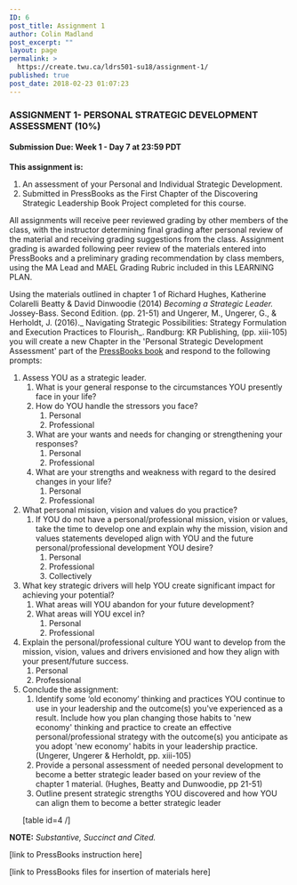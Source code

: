 ```yaml
---
ID: 6
post_title: Assignment 1
author: Colin Madland
post_excerpt: ""
layout: page
permalink: >
  https://create.twu.ca/ldrs501-su18/assignment-1/
published: true
post_date: 2018-02-23 01:07:23
---
```

<h3><strong>ASSIGNMENT 1- PERSONAL STRATEGIC DEVELOPMENT ASSESSMENT (10%)</strong></h3>

<h4><strong>Submission Due: Week 1 - Day 7 at 23:59 PDT</strong></h4>

<strong>This assignment is:</strong>
1.  An assessment of your Personal and Individual Strategic Development.
2.  Submitted in PressBooks  as the First Chapter of the Discovering Strategic Leadership Book Project completed for this course.

All assignments will receive peer reviewed grading by other members of the class, with the instructor determining final grading after personal review of the material and receiving grading suggestions from the class. Assignment grading is awarded following peer review of the materials entered into PressBooks and a preliminary grading recommendation by class members, using the MA Lead and MAEL Grading Rubric included in this LEARNING PLAN.

Using the materials outlined in chapter 1 of Richard Hughes, Katherine Colarelli Beatty &amp; David Dinwoodie (2014) <em>Becoming a Strategic Leader.</em> Jossey-Bass. Second Edition. (pp. 21-51) and Ungerer, M., Ungerer, G., &amp; Herholdt, J. (2016)._ Navigating Strategic Possibilities: Strategy Formulation and Execution Practices to Flourish_. Randburg: KR Publishing, (pp. xiii-105) you will create a new Chapter in the 'Personal Strategic Development Assessment' part of the <a href="https://books.twu.ca/strategic-discoveries/">PressBooks book</a> and respond to the following prompts:

<ol>
<li>Assess YOU as a strategic leader.

<ol>
<li>What is your general response to the circumstances YOU presently face in your life?</li>
<li>How do YOU handle the stressors you face?

<ol>
<li>Personal</li>
<li>Professional</li>
</ol></li>
<li>What are your wants and needs for changing or strengthening your responses?

<ol>
<li>Personal</li>
<li>Professional</li>
</ol></li>
<li>What are your strengths and weakness with regard to the desired changes in your life?

<ol>
<li>Personal</li>
<li>Professional</li>
</ol></li>
</ol></li>
<li>What personal mission, vision and values do you practice?

<ol>
<li>If YOU do not have a personal/professional mission, vision or values, take the time to develop one and explain why the mission, vision and values statements developed align with YOU and the future personal/professional development YOU desire?

<ol>
<li>Personal</li>
<li>Professional</li>
<li>Collectively</li>
</ol></li>
</ol></li>
<li>What key strategic drivers will help YOU create significant impact for achieving your potential?

<ol>
<li>What areas will YOU abandon for your future development?</li>
<li>What areas will YOU excel in?

<ol>
<li>Personal</li>
<li>Professional</li>
</ol></li>
</ol></li>
<li>Explain the personal/professional culture YOU want to develop from the mission, vision, values and drivers envisioned and how they align with your present/future success.

<ol>
<li>Personal</li>
<li>Professional</li>
</ol></li>
<li>Conclude the assignment:

<ol>
<li>Identify some ‘old economy’ thinking and practices YOU continue to use in your leadership and the outcome(s) you've experienced as a result. Include how you plan changing those habits to 'new economy' thinking and practice to create an effective personal/professional strategy with the outcome(s) you anticipate as you adopt 'new economy' habits in your leadership practice. (Ungerer, Ungerer &amp; Herholdt, pp. xiii-105)</li>
<li>Provide a personal assessment of needed personal development to become a better strategic leader based on your review of the chapter 1 material. (Hughes, Beatty and Dunwoodie, pp 21-51)</li>
<li>Outline present strategic strengths YOU discovered and how YOU can align them to become a better strategic leader</li>
</ol>

[table id=4 /]</p></li>
</ol>

<p><strong>NOTE:</strong> <em>Substantive, Succinct and Cited.</em>

[link to PressBooks instruction here]

[link to PressBooks files for insertion of materials here]